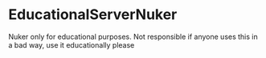 # EducationalServerNuker
Nuker only for educational purposes. 
Not responsible if anyone uses this in a bad way, use it educationally please


















